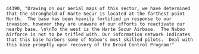 ﻿```text
44390, "Drawing on our aerial maps of this sector, we have determined that the stronghold of Harte Secur is located at the farthest point North.  The base has been heavily fortified in response to our invasion, however they are unaware of our efforts to reactivate our nearby base. \n\nTo the west is the Harte Secur Airbase.  The Naboo Airforce is not to be trifled with. Our information network indicates that this base harbors some of Naboo's most skilled pilots.  Deal with this base promptly upon recovery of the Droid Control Program!"
```